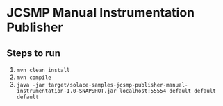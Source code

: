 # JCSMP Manual Instrumentation Publisher

## Steps to run
1. `mvn clean install`
1. `mvn compile`
1. `java -jar target/solace-samples-jcsmp-publisher-manual-instrumentation-1.0-SNAPSHOT.jar localhost:55554 default default default`